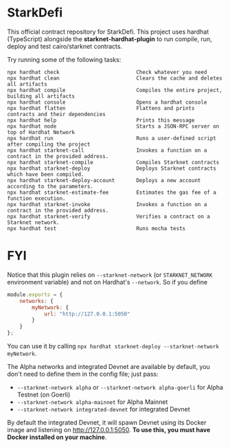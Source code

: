 # StarkDefi

This official contract repository for StarkDefi. This project uses hardhat (TypeScript) alongside the **starknet-hardhat-plugin** to run compile, run, deploy and test cairo/starknet contracts. 

Try running some of the following tasks:

```shell
npx hardhat check                         Check whatever you need
npx hardhat clean                         Clears the cache and deletes all artifacts
npx hardhat compile                       Compiles the entire project, building all artifacts
npx hardhat console                       Opens a hardhat console
npx hardhat flatten                       Flattens and prints contracts and their dependencies
npx hardhat help                          Prints this message
npx hardhat node                          Starts a JSON-RPC server on top of Hardhat Network
npx hardhat run                           Runs a user-defined script after compiling the project
npx hardhat starknet-call                 Invokes a function on a contract in the provided address.
npx hardhat starknet-compile              Compiles Starknet contracts
npx hardhat starknet-deploy               Deploys Starknet contracts which have been compiled.
npx hardhat starknet-deploy-account       Deploys a new account according to the parameters.
npx hardhat starknet-estimate-fee         Estimates the gas fee of a function execution.
npx hardhat starknet-invoke               Invokes a function on a contract in the provided address.
npx hardhat starknet-verify               Verifies a contract on a Starknet network.
npx hardhat test                          Runs mocha tests
```

# FYI

Notice that this plugin relies on `--starknet-network` (or `STARKNET_NETWORK` environment variable) and not on Hardhat's `--network`. So if you define

```javascript
module.exports = {
    networks: {
        myNetwork: {
            url: "http://127.0.0.1:5050"
        }
    }
};
```

You can use it by calling `npx hardhat starknet-deploy --starknet-network myNetwork`.

The Alpha networks and integrated Devnet are available by default, you don't need to define them in the config file; just pass:

-   `--starknet-network alpha` or `--starknet-network alpha-goerli` for Alpha Testnet (on Goerli)
-   `--starknet-network alpha-mainnet` for Alpha Mainnet
-   `--starknet-network integrated-devnet` for integrated Devnet

By default the integrated Devnet, it will spawn Devnet using its Docker image and listening on http://127.0.0.1:5050. **To use this, you must have Docker installed on your machine**.
